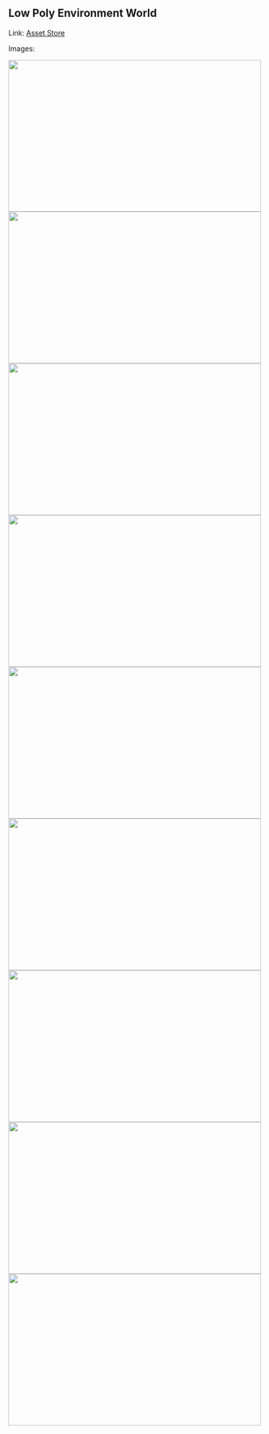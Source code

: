 ## Low Poly Environment World

Link: [Asset Store](https://assetstore.unity.com/packages/3d/environments/low-poly-environment-world-116263)

Images:

<img src="https://assetstorev1-prd-cdn.unity3d.com/key-image/b864ca52-49a8-4361-90e9-34b5264a2da7.webp" width="500" height="300">
<img src="https://assetstorev1-prd-cdn.unity3d.com/package-screenshot/3ccdb860-d7cc-481f-9ee6-6f5309aff130.webp" width="500" height="300">
<img src="https://assetstorev1-prd-cdn.unity3d.com/package-screenshot/2a1150c2-d549-4401-8611-06a0c82ca027.webp" width="500" height="300">
<img src="https://assetstorev1-prd-cdn.unity3d.com/package-screenshot/34c0a09e-4fc9-4f83-a04d-8121b0db2f3b.webp" width="500" height="300">
<img src="https://assetstorev1-prd-cdn.unity3d.com/package-screenshot/bc885b29-7b0d-469f-aff9-2196274f51e3.webp" width="500" height="300">
<img src="https://assetstorev1-prd-cdn.unity3d.com/package-screenshot/546d4f8a-1045-4327-8c1f-a97417d30ae2.webp" width="500" height="300">
<img src="https://assetstorev1-prd-cdn.unity3d.com/package-screenshot/b8eb387e-4d6b-43f4-a26e-45daaea6c0ec.webp" width="500" height="300">
<img src="https://assetstorev1-prd-cdn.unity3d.com/package-screenshot/6f5cd3b7-b7d6-432a-b58a-81d54e8986cc.webp" width="500" height="300">
<img src="https://assetstorev1-prd-cdn.unity3d.com/package-screenshot/46fda162-fa2e-4d02-b378-9d3eae11943a.webp" width="500" height="300">
